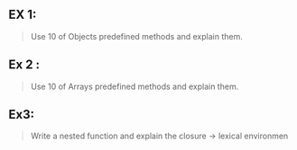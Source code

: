 ## EX 1:
> Use 10 of Objects predefined methods and explain them.

## Ex 2 :
> Use 10 of Arrays predefined methods and explain them.
## Ex3:
> Write a nested function and explain the closure -> lexical
 environmen